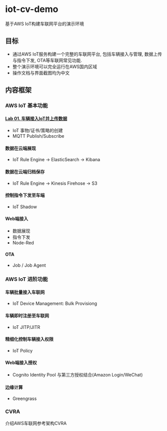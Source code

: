 # iot-cv-demo
基于AWS IoT构建车联网平台的演示环境

## 目标
- 通过AWS IoT服务构建一个完整的车联网平台, 包括车辆接入与管理, 数据上传与指令下发, OTA等车联网常见功能.
- 整个演示环境可以完全运行在AWS国内区域
- 操作文档与界面截图均为中文

## 内容框架
### AWS IoT 基本功能
#### [Lab 01. 车辆接入IoT并上传数据](docs/01_connect_publish.md)
- IoT 事物/证书/策略的创建
- MQTT Publish/Subscribe


#### 数据在云端展现
- IoT Rule Engine -> ElasticSearch -> Kibana

#### 数据在云端归档保存
- IoT Rule Engine -> Kinesis Firehose -> S3

#### 控制指令下发至车端
- IoT Shadow

#### Web端接入
- 数据展现
- 指令下发
- Node-Red

#### OTA
- Job / Job Agent

### AWS IoT 进阶功能
#### 车辆批量接入车联网
- IoT Device Management: Bulk Provisiong

#### 车辆即时注册至车联网
- IoT JITP/JITR

#### 精细化控制车辆接入权限
- IoT Policy

#### Web端接入授权
- Cognito Identity Pool 与第三方授权结合(Amazon Login/WeChat)

#### 边缘计算
- Greengrass


### CVRA
介绍AWS车联网参考架构CVRA
